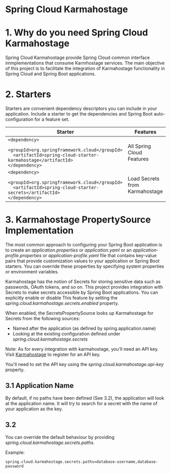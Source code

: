 Spring Cloud Karmahostage
===

# 1. Why do you need Spring Cloud Karmahostage

Spring Cloud Karmahostage provide Spring Cloud common interface immplementations that consume Karmhostage services. 
The main objective of this project is to facilitate the integration of Karmahostage functionality in Spring Cloud and Spring Boot applications.

# 2. Starters

Starters are convenient dependency descriptors you can include in your application. Include a starter to get the dependencies
and Spring Boot auto-configuration for a feature set.

| Starter  | Features  | 
|---|---|
|  ```<dependency>``` <br /> ```  <groupId>org.springframework.cloud</groupId>```<br />```  <artifactId>spring-cloud-starter-karmahostage</artifactId>``` <br /> ```</dependency>``` | All Spring Cloud Features |
|  ```<dependency>``` <br /> ```  <groupId>org.springframework.cloud</groupId>```<br />```  <artifactId>spring-cloud-starter-secrets</artifactId>``` <br /> ```</dependency>``` | Load Secrets from Karmahostage |

# 3. Karmahostage PropertySource Implementation

The most common approach to configuring your Spring Boot application is to 
create an *application.properties* or *application.yaml* or an *application-profile.properties* or *application-profile.yaml*
file that contains key-value pairs that provide customization values to your application or Spring Boot starters. 
You can override these properties by specifying system properties or environment variables.

Karmahostage has the notion of Secrets for storing sensitive data such as passwords, OAuth tokens, and so on. 
This project provides integration with Secrets to make secrets accessible by Spring Boot applications. 
You can explicitly enable or disable This feature by setting the *spring.cloud.karmahostage.secrets.enabled* property.

When enabled, the SecretsPropertySource looks up Karmahostage for Secrets from the following sources:

- Named after the application (as defined by spring.application.name)
- Looking at the existing configuration defined under *spring.cloud.karmahostage.secrets*

Note: 
As for every integration with karmahostage, you'll need an API key. Visit [Karmahostage](https://dashboard.karmahostage.com) to register for an API key.

You'll need to set the API key using the *spring.cloud.karmahostage.api-key* property.

## 3.1 Application Name

By default, if no paths have been defined (See 3.2), the application will look at the application name. It will try to search for
a secret with the name of your application as the key. 

## 3.2

You can override the default behaviour by providing *spring.cloud.karmahostage.secrets.paths*.

Example:

```properties
spring.cloud.karmahostage.secrets.paths=database-username,database-password
```




 